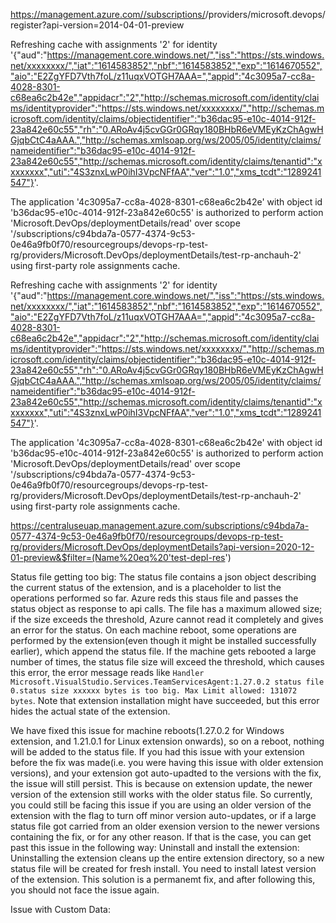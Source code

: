 https://management.azure.com//subscriptions/<subscriptionid>/providers/microsoft.devops/register?api-version=2014-04-01-preview

Refreshing cache with assignments '2' for identity '{"aud":"https://management.core.windows.net/","iss":"https://sts.windows.net/xxxxxxxx/","iat":"1614583852","nbf":"1614583852","exp":"1614670552","aio":"E2ZgYFD7Vth7foL/z11uqxVOTGH7AAA=","appid":"4c3095a7-cc8a-4028-8301-c68ea6c2b42e","appidacr":"2","http://schemas.microsoft.com/identity/claims/identityprovider":"https://sts.windows.net/xxxxxxxx/","http://schemas.microsoft.com/identity/claims/objectidentifier":"b36dac95-e10c-4014-912f-23a842e60c55","rh":"0.ARoAv4j5cvGGr0GRqy180BHbR6eVMEyKzChAgwHGjqbCtC4aAAA.","http://schemas.xmlsoap.org/ws/2005/05/identity/claims/nameidentifier":"b36dac95-e10c-4014-912f-23a842e60c55","http://schemas.microsoft.com/identity/claims/tenantid":"xxxxxxxx","uti":"4S3znxLwP0ihI3VpcNFfAA","ver":"1.0","xms_tcdt":"1289241547"}'.

The application '4c3095a7-cc8a-4028-8301-c68ea6c2b42e' with object id 'b36dac95-e10c-4014-912f-23a842e60c55' is authorized to perform action 'Microsoft.DevOps/deploymentDetails/read' over scope '/subscriptions/c94bda7a-0577-4374-9c53-0e46a9fb0f70/resourcegroups/devops-rp-test-rg/providers/Microsoft.DevOps/deploymentDetails/test-rp-anchauh-2' using first-party role assignments cache.

Refreshing cache with assignments '2' for identity '{"aud":"https://management.core.windows.net/","iss":"https://sts.windows.net/xxxxxxxx/","iat":"1614583852","nbf":"1614583852","exp":"1614670552","aio":"E2ZgYFD7Vth7foL/z11uqxVOTGH7AAA=","appid":"4c3095a7-cc8a-4028-8301-c68ea6c2b42e","appidacr":"2","http://schemas.microsoft.com/identity/claims/identityprovider":"https://sts.windows.net/xxxxxxxx/","http://schemas.microsoft.com/identity/claims/objectidentifier":"b36dac95-e10c-4014-912f-23a842e60c55","rh":"0.ARoAv4j5cvGGr0GRqy180BHbR6eVMEyKzChAgwHGjqbCtC4aAAA.","http://schemas.xmlsoap.org/ws/2005/05/identity/claims/nameidentifier":"b36dac95-e10c-4014-912f-23a842e60c55","http://schemas.microsoft.com/identity/claims/tenantid":"xxxxxxxx","uti":"4S3znxLwP0ihI3VpcNFfAA","ver":"1.0","xms_tcdt":"1289241547"}'.

The application '4c3095a7-cc8a-4028-8301-c68ea6c2b42e' with object id 'b36dac95-e10c-4014-912f-23a842e60c55' is authorized to perform action 'Microsoft.DevOps/deploymentDetails/read' over scope '/subscriptions/c94bda7a-0577-4374-9c53-0e46a9fb0f70/resourcegroups/devops-rp-test-rg/providers/Microsoft.DevOps/deploymentDetails/test-rp-anchauh-2' using first-party role assignments cache.

https://centraluseuap.management.azure.com/subscriptions/c94bda7a-0577-4374-9c53-0e46a9fb0f70/resourcegroups/devops-rp-test-rg/providers/Microsoft.DevOps/deploymentDetails?api-version=2020-12-01-preview&$filter=(Name%20eq%20'test-depl-res')


Status file getting too big:
The status file contains a json object describing the current status of the extension, and is a placeholder to list the operations performed so far. Azure reds this staus file and passes the status object as response to api calls. The file has a maximum allowed size; if the size exceeds the threshold, Azure cannot read it completely and gives an error for the status. On each machine reboot, some operations are performed by the extension(even though it might be installed successfully earlier), which append the status file. If the machine gets rebooted a large number of times, the status file size will exceed the threshold, which causes this error, the error message reads like
```Handler Microsoft.VisualStudio.Services.TeamServicesAgent:1.27.0.2 status file 0.status size xxxxxx bytes is too big. Max Limit allowed: 131072 bytes```. Note that extension installation might have succeeded, but this error hides the actual state of the extension. 

We have fixed this issue for machine reboots(1.27.0.2 for Windows extension, and 1.21.0.1 for Linux extension onwards), so on a reboot, nothing will be added to the status file. If you had this issue with your extension before the fix was made(i.e. you were having this issue with older extension versions), and your extension got auto-upadted to the versions with the fix, the issue will still persist. This is because on extension update, the newer version of the extension still works with the older status file. So currently, you could still be facing this issue if you are using an older version of the extension with the flag to turn off minor version auto-updates, or if a large status file got carried from an older exension version to the newer versions containing the fix, or for any other reason. If that is the case, you can get past this issue in the following way:
Uninstall and install the extension: Uninstalling the extension cleans up the entire extension directory, so a new status file will be created for fresh install. You need to install latest version of the extension. This solution is a permanemt fix, and after following this, you should not face the issue again.

Issue with Custom Data:
